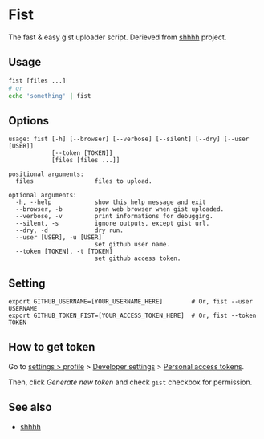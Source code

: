 # Fist

The fast & easy gist uploader script. Derieved from [shhhh](https://github.com/xvezda/shhhh) project.

## Usage

```sh
fist [files ...]
# or
echo 'something' | fist
```

## Options

```
usage: fist [-h] [--browser] [--verbose] [--silent] [--dry] [--user [USER]]
            [--token [TOKEN]]
            [files [files ...]]

positional arguments:
  files                 files to upload.

optional arguments:
  -h, --help            show this help message and exit
  --browser, -b         open web browser when gist uploaded.
  --verbose, -v         print informations for debugging.
  --silent, -s          ignore outputs, except gist url.
  --dry, -d             dry run.
  --user [USER], -u [USER]
                        set github user name.
  --token [TOKEN], -t [TOKEN]
                        set github access token.
```


## Setting

```
export GITHUB_USERNAME=[YOUR_USERNAME_HERE]        # Or, fist --user USERNAME
export GITHUB_TOKEN_FIST=[YOUR_ACCESS_TOKEN_HERE]  # Or, fist --token TOKEN
```


## How to get token

Go to [settings > profile](https://github.com/settings/profile) > [Developer settings](https://github.com/settings/apps) > [Personal access tokens](https://github.com/settings/tokens).

Then, click *Generate new token* and check `gist` checkbox for permission.


## See also
* [shhhh](https://github.com/xvezda/shhhh)
